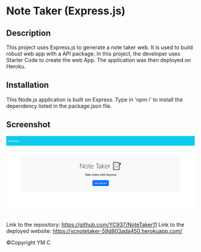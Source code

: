 # Note Taker (Express.js)

## Description

This project uses Express.js to generate a note taker web. It is used to build robust web app with a API package. In this project, the developer uses Starter Code to create the web App. The application was then deployed on Heroku.

## Installation

This Node.js application is built on Express. Type in 'npm i' to install the dependency listed in the package.json file.

## Screenshot 

<img src="./public/assets/images/1.png" width= 600px>

## 

Link to the repository: https://github.com/YC937/NoteTaker11
Link to the deployed website: https://ycnotetaker-59d803ada450.herokuapp.com/

&copy;Copyright YM C

